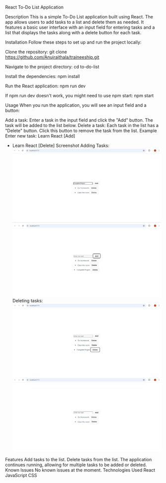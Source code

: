 React To-Do List Application

Description
This is a simple To-Do List application built using React. The app allows users to add tasks to a list and delete them as needed. It features a basic user interface with an input field for entering tasks and a list that displays the tasks along with a delete button for each task.

Installation
Follow these steps to set up and run the project locally:

Clone the repository:
git clone https://github.com/Anujrajthala/traineeship.git

Navigate to the project directory:
cd to-do-list

Install the dependencies:
npm install

Run the React application:
npm run dev

If npm run dev doesn't work, you might need to use npm start:
npm start

Usage
When you run the application, you will see an input field and a button:

Add a task: Enter a task in the input field and click the "Add" button. The task will be added to the list below.
Delete a task: Each task in the list has a "Delete" button. Click this button to remove the task from the list.
Example
Enter new task: Learn React
[Add] 

- Learn React [Delete]
Screenshot
Adding Tasks:
![alt text](image.png)
![alt text](image-1.png)
Deleting tasks:
![alt text](image-2.png)
![alt text](image-3.png)

Features
Add tasks to the list.
Delete tasks from the list.
The application continues running, allowing for multiple tasks to be added or deleted.
Known Issues
No known issues at the moment.
Technologies Used
React
JavaScript
CSS



